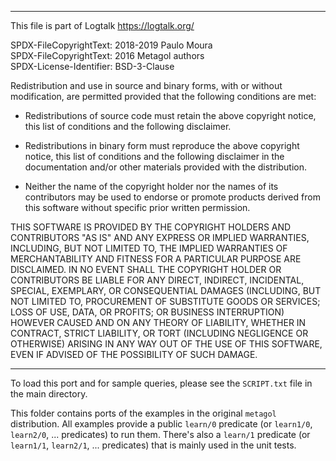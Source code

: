 ________________________________________________________________________

This file is part of Logtalk <https://logtalk.org/>  

SPDX-FileCopyrightText: 2018-2019 Paulo Moura  
SPDX-FileCopyrightText: 2016 Metagol authors  
SPDX-License-Identifier: BSD-3-Clause

Redistribution and use in source and binary forms, with or without
modification, are permitted provided that the following conditions are met:

* Redistributions of source code must retain the above copyright notice, this
  list of conditions and the following disclaimer.

* Redistributions in binary form must reproduce the above copyright notice,
  this list of conditions and the following disclaimer in the documentation
  and/or other materials provided with the distribution.

* Neither the name of the copyright holder nor the names of its
  contributors may be used to endorse or promote products derived from
  this software without specific prior written permission.

THIS SOFTWARE IS PROVIDED BY THE COPYRIGHT HOLDERS AND CONTRIBUTORS "AS IS"
AND ANY EXPRESS OR IMPLIED WARRANTIES, INCLUDING, BUT NOT LIMITED TO, THE
IMPLIED WARRANTIES OF MERCHANTABILITY AND FITNESS FOR A PARTICULAR PURPOSE ARE
DISCLAIMED. IN NO EVENT SHALL THE COPYRIGHT HOLDER OR CONTRIBUTORS BE LIABLE
FOR ANY DIRECT, INDIRECT, INCIDENTAL, SPECIAL, EXEMPLARY, OR CONSEQUENTIAL
DAMAGES (INCLUDING, BUT NOT LIMITED TO, PROCUREMENT OF SUBSTITUTE GOODS OR
SERVICES; LOSS OF USE, DATA, OR PROFITS; OR BUSINESS INTERRUPTION) HOWEVER
CAUSED AND ON ANY THEORY OF LIABILITY, WHETHER IN CONTRACT, STRICT LIABILITY,
OR TORT (INCLUDING NEGLIGENCE OR OTHERWISE) ARISING IN ANY WAY OUT OF THE USE
OF THIS SOFTWARE, EVEN IF ADVISED OF THE POSSIBILITY OF SUCH DAMAGE.
________________________________________________________________________


To load this port and for sample queries, please see the `SCRIPT.txt`
file in the main directory.

This folder contains ports of the examples in the original `metagol`
distribution. All examples provide a public `learn/0` predicate (or
`learn1/0`, `learn2/0`, ... predicates) to run them. There's also a
`learn/1` predicate (or `learn1/1`, `learn2/1`, ... predicates) that
is mainly used in the unit tests.
